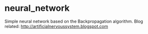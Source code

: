 # neural_network
Simple neural network based on the Backpropagation algorithm. 
Blog related: http://artificialnervoussystem.blogspot.com
